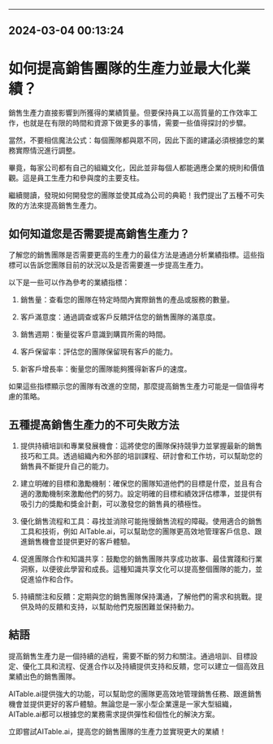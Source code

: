 

---------------------------------------------
2024-03-04 00:13:24
---------------------------------------------

# 如何提高銷售團隊的生產力並最大化業績？

銷售生產力直接影響到所獲得的業績質量。但要保持員工以高質量的工作效率工作，也就是在有限的時間和資源下做更多的事情，需要一些值得探討的步驟。

當然，不要相信魔法公式：每個團隊都與眾不同，因此下面的建議必須根據您的業務實際情況進行調整。

畢竟，每家公司都有自己的組織文化，因此並非每個人都能適應企業的規則和價值觀。這是員工生產力和參與度的主要支柱。

繼續閱讀，發現如何開發您的團隊並使其成為公司的典範！我們提出了五種不可失敗的方法來提高銷售生產力。

如何知道您是否需要提高銷售生產力？
----------------------------------------------

了解您的銷售團隊是否需要更高的生產力的最佳方法是通過分析業績指標。這些指標可以告訴您團隊目前的狀況以及是否需要進一步提高生產力。

以下是一些可以作為參考的業績指標：

1. 銷售量：查看您的團隊在特定時間內實際銷售的產品或服務的數量。

2. 客戶滿意度：通過調查或客戶反饋評估您的銷售團隊的滿意度。

3. 銷售週期：衡量從客戶意識到購買所需的時間。

4. 客戶保留率：評估您的團隊保留現有客戶的能力。

5. 新客戶增長率：衡量您的團隊能夠獲得新客戶的速度。

如果這些指標顯示您的團隊有改進的空間，那麼提高銷售生產力可能是一個值得考慮的策略。

五種提高銷售生產力的不可失敗方法
---------------------------------------

1. 提供持續培訓和專業發展機會：這將使您的團隊保持競爭力並掌握最新的銷售技巧和工具。透過組織內和外部的培訓課程、研討會和工作坊，可以幫助您的銷售員不斷提升自己的能力。

2. 建立明確的目標和激勵機制：確保您的團隊知道他們的目標是什麼，並且有合適的激勵機制來激勵他們的努力。設定明確的目標和績效評估標準，並提供有吸引力的獎勵和獎金計劃，可以激發您的銷售員的積極性。

3. 優化銷售流程和工具：尋找並消除可能拖慢銷售流程的障礙。使用適合的銷售工具和技術，例如 AITable.ai，可以幫助您的團隊更高效地管理客戶信息、跟進銷售機會並提供更好的客戶體驗。

4. 促進團隊合作和知識共享：鼓勵您的銷售團隊共享成功故事、最佳實踐和行業洞察，以便彼此學習和成長。這種知識共享文化可以提高整個團隊的能力，並促進協作和合作。

5. 持續關注和反饋：定期與您的銷售團隊保持溝通，了解他們的需求和挑戰。提供及時的反饋和支持，以幫助他們克服困難並保持動力。

結語
------

提高銷售生產力是一個持續的過程，需要不斷的努力和關注。通過培訓、目標設定、優化工具和流程、促進合作以及持續提供支持和反饋，您可以建立一個高效且業績出色的銷售團隊。

AITable.ai提供強大的功能，可以幫助您的團隊更高效地管理銷售任務、跟進銷售機會並提供更好的客戶體驗。無論您是一家小型企業還是一家大型組織，AITable.ai都可以根據您的業務需求提供彈性和個性化的解決方案。

立即嘗試AITable.ai，提高您的銷售團隊的生產力並實現更大的業績！
